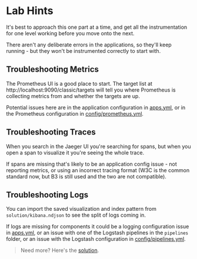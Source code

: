 # Lab Hints

It's best to approach this one part at a time, and get all the instrumentation for one level working before you move onto the next.

There aren't any deliberate errors in the applications, so they'll keep running - but they won't be instrumented correctly to start with.

## Troubleshooting Metrics

The Prometheus UI is a good place to start. The target list at http://localhost:9090/classic/targets will tell you where Prometheus is collecting metrics from and whether the targets are up.

Potential issues here are in the application configuration in [apps.yml](./apps.yml), or in the Prometheus configuration in [config/prometheus.yml](./config/prometheus.yml).

## Troubleshooting Traces

When you search in the Jaeger UI you're searching for spans, but when you open a span to visualize it you're seeing the whole trace.

If spans are missing that's likely to be an application config issue - not reporting metrics, or using an incorrect tracing format (W3C is the common standard now, but B3 is still used and the two are not compatible).

## Troubleshooting Logs

You can import the saved visualization and index pattern from `solution/kibana.ndjson` to see the split of logs coming in.

If logs are missing for components it could be a logging configuration issue in [apps.yml](./apps.yml), or an issue with one of the Logstash pipelines in the `pipelines` folder, or an issue with the Logstash configuration in [config/pipelines.yml](./config/pipelines.yml).

> Need more? Here's the [solution](solution.md).